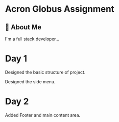 
# Acron Globus Assignment



## 🚀 About Me
I'm a full stack developer...

# Day 1
Designed the basic structure of project.

Designed the side menu.

# Day 2
Added Footer and main content area.
